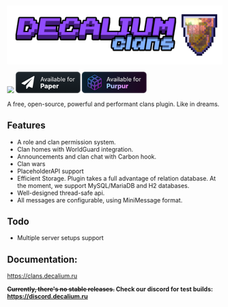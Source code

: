 ![logo](documentation/docs/hat.png)

<a href="/#"><img src="https://raw.githubusercontent.com/intergrav/devins-badges/v2/assets/cozy/unsupported/spigot_64h.png" height="50"></a>
<a href="/#"><img src="https://raw.githubusercontent.com/intergrav/devins-badges/v2/assets/cozy/supported/paper_64h.png" height="50"></a>
<a href="/#"><img src="https://raw.githubusercontent.com/intergrav/devins-badges/v2/assets/cozy/supported/purpur_64h.png" height="50"></a>


A free, open-source, powerful and performant clans plugin. Like in dreams.



## Features
- A role and clan permission system.
- Clan homes with WorldGuard integration.
- Announcements and clan chat with Carbon hook.
- Clan wars
- PlaceholderAPI support
- Efficient Storage. Plugin takes a full advantage of relation database. At the moment, we support MySQL/MariaDB and H2 databases. 
- Well-designed thread-safe api.
- All messages are configurable, using MiniMessage format.


## Todo
- Multiple server setups support

## Documentation:

https://clans.decalium.ru



~~<b>Currently, there's no stable releases.~~
Check our discord for test builds: https://discord.decalium.ru
